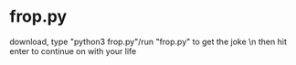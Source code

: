 # frop.py
download, type "python3 frop.py"/run "frop.py" to get the joke \n
then hit enter to continue on with your life
